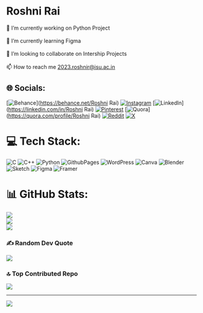 # Roshni Rai
🔭 I’m currently working on Python Project<br><br>🌱 I’m currently learning Figma<br><br>👯 I’m looking to collaborate on Intership Projects<br><br>📫 How to reach me 2023.roshnir@isu.ac.in


## 🌐 Socials:
[![Behance](https://img.shields.io/badge/Behance-1769ff?logo=behance&logoColor=white)](https://behance.net/Roshni Rai) [![Instagram](https://img.shields.io/badge/Instagram-%23E4405F.svg?logo=Instagram&logoColor=white)](https://instagram.com/_rosh_rai_) [![LinkedIn](https://img.shields.io/badge/LinkedIn-%230077B5.svg?logo=linkedin&logoColor=white)](https://linkedin.com/in/Roshni Rai) [![Pinterest](https://img.shields.io/badge/Pinterest-%23E60023.svg?logo=Pinterest&logoColor=white)](https://pinterest.com/rairoshni2005) [![Quora](https://img.shields.io/badge/Quora-%23B92B27.svg?logo=Quora&logoColor=white)](https://quora.com/profile/Roshni Rai) [![Reddit](https://img.shields.io/badge/Reddit-%23FF4500.svg?logo=Reddit&logoColor=white)](https://reddit.com/user/RoshniRai) [![X](https://img.shields.io/badge/X-black.svg?logo=X&logoColor=white)](https://x.com/@Roshni_Rai_18) 

# 💻 Tech Stack:
![C](https://img.shields.io/badge/c-%2300599C.svg?style=for-the-badge&logo=c&logoColor=white) ![C++](https://img.shields.io/badge/c++-%2300599C.svg?style=for-the-badge&logo=c%2B%2B&logoColor=white) ![Python](https://img.shields.io/badge/python-3670A0?style=for-the-badge&logo=python&logoColor=ffdd54) ![GithubPages](https://img.shields.io/badge/github%20pages-121013?style=for-the-badge&logo=github&logoColor=white) ![WordPress](https://img.shields.io/badge/WordPress-%23117AC9.svg?style=for-the-badge&logo=WordPress&logoColor=white) ![Canva](https://img.shields.io/badge/Canva-%2300C4CC.svg?style=for-the-badge&logo=Canva&logoColor=white) ![Blender](https://img.shields.io/badge/blender-%23F5792A.svg?style=for-the-badge&logo=blender&logoColor=white) ![Sketch](https://img.shields.io/badge/Sketch-FFB387?style=for-the-badge&logo=sketch&logoColor=black) ![Figma](https://img.shields.io/badge/figma-%23F24E1E.svg?style=for-the-badge&logo=figma&logoColor=white) ![Framer](https://img.shields.io/badge/Framer-black?style=for-the-badge&logo=framer&logoColor=blue)
# 📊 GitHub Stats:
![](https://github-readme-stats.vercel.app/api?username=rairoshni2005&theme=dark&hide_border=false&include_all_commits=false&count_private=false)<br/>
![](https://github-readme-streak-stats.herokuapp.com/?user=rairoshni2005&theme=dark&hide_border=false)<br/>
![](https://github-readme-stats.vercel.app/api/top-langs/?username=rairoshni2005&theme=dark&hide_border=false&include_all_commits=false&count_private=false&layout=compact)

### ✍️ Random Dev Quote
![](https://quotes-github-readme.vercel.app/api?type=horizontal&theme=radical)

### 🔝 Top Contributed Repo
![](https://github-contributor-stats.vercel.app/api?username=rairoshni2005&limit=5&theme=dark&combine_all_yearly_contributions=true)

---
[![](https://visitcount.itsvg.in/api?id=rairoshni2005&icon=7&color=0)](https://visitcount.itsvg.in)

<!-- Proudly created with GPRM ( https://gprm.itsvg.in ) -->
